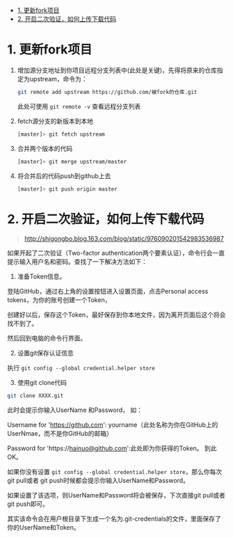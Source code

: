 <!-- TOC -->

- [1. 更新fork项目](#1-更新fork项目)
- [2. 开启二次验证，如何上传下载代码](#2-开启二次验证如何上传下载代码)

<!-- /TOC -->

# 1. 更新fork项目

1. 增加源分支地址到你项目远程分支列表中(此处是关键)，先得将原来的仓库指定为upstream，命令为：
    ```bash
    git remote add upstream https://github.com/被fork的仓库.git
    ```
    此处可使用 `git remote -v` 查看远程分支列表

2. fetch源分支的新版本到本地
   ```bash
   [master]> git fetch upstream
   ```
3. 合并两个版本的代码
   ```bash
   [master]> git merge upstream/master
   ```
4. 将合并后的代码push到github上去
   ```bash
   [master]> git push origin master
   ```




# 2. 开启二次验证，如何上传下载代码

> http://shigongbo.blog.163.com/blog/static/976090201542983536987

如果开起了二次验证（Two-factor authentication两个要素认证），命令行会一直提示输入用户名和密码。查找了一下解决方法如下：

1. 准备Token信息。

登陆GitHub，通过右上角的设置按钮进入设置页面，点击Personal access tokens，为你的账号创建一个Token， 

创建好以后，保存这个Token，最好保存到你本地文件，因为离开页面后这个将会找不到了。 

然后回到电脑的命令行界面。 

2. 设置git保存认证信息 

执行 `git config --global credential.helper store`

3. 使用git clone代码 

```bash
git clone XXXX.git 
```

此时会提示你输入UserName 和Password， 如： 

Username for 'https://github.com': yourname（此处名称为你在GitHub上的UserNmae，而不是你GitHub的邮箱） 

Password for 'https://hainuo@github.com':此处即为你获得的Token。 
到此OK。 

如果你没有设置 `git config --global credential.helper store`，那么你每次git pull或者 git push时候都会提示你输入UserName和Password。 

如果设置了该选项，则UserName和Password将会被保存，下次直接git pull或者git push即可。 

其实该命令会在用户根目录下生成一个名为.git-credentials的文件，里面保存了你的UserName和Token。